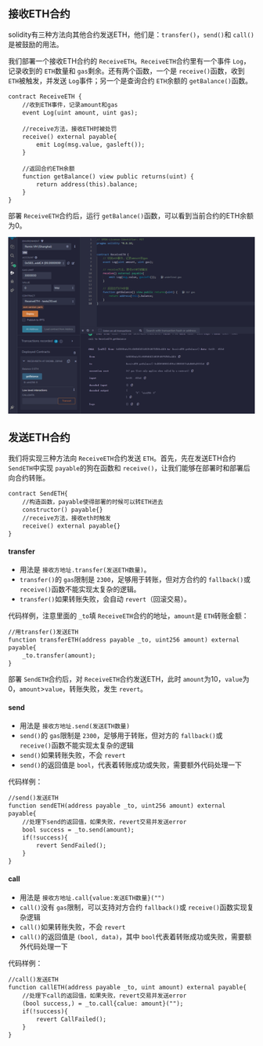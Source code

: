 ## 接收ETH合约

solidity有三种方法向其他合约发送ETH，他们是：`transfer()`，`send()`和 `call()`是被鼓励的用法。

我们部署一个接收ETH合约的 `ReceiveETH`。`ReceiveETH`合约里有一个事件 `Log`，记录收到的 `ETH`数量和 `gas`剩余。还有两个函数，一个是 `receive()`函数，收到 `ETH`被触发，并发送 `Log`事件；另一个是查询合约 `ETH`余额的 `getBalance()`函数。

```
contract ReceiveETH {
	//收到ETH事件，记录amount和gas
	event Log(uint amount, uint gas);

	//receive方法，接收ETH时被处罚
	receive() external payable{
		emit Log(msg.value, gasleft());
	}

	//返回合约ETH余额
	function getBalance() view public returns(uint) {
		return address(this).balance;
	}
}
```

部署 `ReceiveETH`合约后，运行 `getBalance()`函数，可以看到当前合约的ETH余额为0。

![1692762129842](image/20.发送ETH/1692762129842.png)

## 发送ETH合约

我们将实现三种方法向 `ReceiveETH`合约发送 `ETH`。首先，先在发送ETH合约 `SendETH`中实现 `payable`的狗在函数和 `receive()`，让我们能够在部署时和部署后向合约转账。

```
contract SendETH{
	//构造函数，payable使得部署的时候可以转ETH进去
	constructor() payable{}
	//receive方法，接收eth时触发
	receive() external payable{}
}
```

#### transfer

- 用法是 `接收方地址.transfer(发送ETH数量)`。
- `transfer()`的 `gas`限制是 `2300`，足够用于转账，但对方合约的 `fallback()`或 `receive()`函数不能实现太复杂的逻辑。
- `transfer()`如果转账失败，会自动 `revert`（回滚交易）。

代码样例，注意里面的 `_to`填 `ReceiveETH`合约的地址，`amount`是 `ETH`转账金额：

```
//用transfer()发送ETH
function transferETH(address payable _to, uint256 amount) external payable{
	_to.transfer(amount);
}
```

部署 `SendETH`合约后，对 `ReceiveETH`合约发送ETH，此时 `amount`为10，`value`为0，`amount`>`value`，转账失败，发生 `revert`。

#### send

- 用法是 `接收方地址.send(发送ETH数量)`
- `send()`的 `gas`限制是 `2300`，足够用于转账，但对方的 `fallback()`或 `receive()`函数不能实现太复杂的逻辑
- `send()`如果转账失败，不会 `revert`
- `send()`的返回值是 `bool`，代表着转账成功或失败，需要额外代码处理一下

代码样例：

```
//send()发送ETH
function sendETH(address payable _to, uint256 amount) external payable{
	//处理下send的返回值，如果失败，revert交易并发送error
	bool success = _to.send(amount);
	if(!success){
		revert SendFailed();
	}
}
```

#### call

- 用法是 `接收方地址.call{value:发送ETH数量}("")`
- `call()`没有 `gas`限制，可以支持对方合约 `fallback()`或 `receive()`函数实现复杂逻辑
- `call()`如果转账失败，不会 `revert`
- `call()`的返回值是 `(bool, data)`，其中 `bool`代表着转账成功或失败，需要额外代码处理一下

代码样例：

```
//call()发送ETH
function callETH(address payable _to, uint amount) external payable{
	//处理下call的返回值，如果失败，revert交易并发送error
	(bool success,) = _to.call{calue: amount}("");
	if(!success){
		revert CallFailed();
	}
}
```
